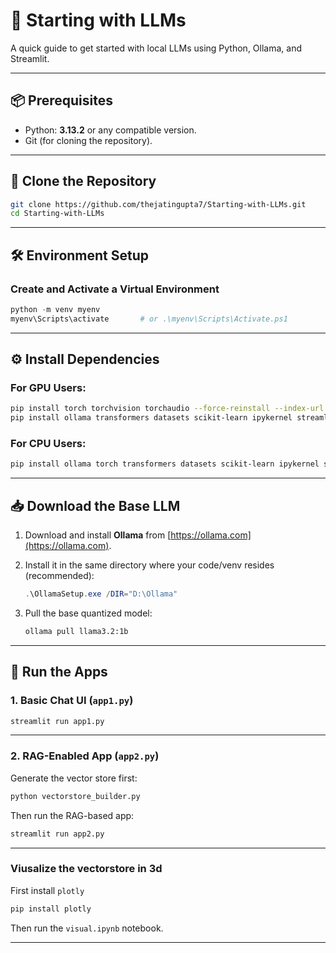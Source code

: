 # 🧠 Starting with LLMs

A quick guide to get started with local LLMs using Python, Ollama, and Streamlit.

---

## 📦 Prerequisites

* Python: **3.13.2** or any compatible version.
* Git (for cloning the repository).

---

## 🔁 Clone the Repository

```bash
git clone https://github.com/thejatingupta7/Starting-with-LLMs.git
cd Starting-with-LLMs
```

---

## 🛠️ Environment Setup

### Create and Activate a Virtual Environment

```powershell
python -m venv myenv
myenv\Scripts\activate       # or .\myenv\Scripts\Activate.ps1
```

---

## ⚙️ Install Dependencies

### For GPU Users:

```bash
pip install torch torchvision torchaudio --force-reinstall --index-url https://download.pytorch.org/whl/cu118
pip install ollama transformers datasets scikit-learn ipykernel streamlit faiss-cpu hf-xet langchain langchain-community sentence-transformers openpyxl pymupdf
```

### For CPU Users:

```bash
pip install ollama torch transformers datasets scikit-learn ipykernel streamlit faiss-cpu hf-xet langchain langchain-community sentence-transformers openpyxl pymupdf
```

---

## 📥 Download the Base LLM

1. Download and install **Ollama** from [https://ollama.com](https://ollama.com).

2. Install it in the same directory where your code/venv resides (recommended):

   ```powershell
   .\OllamaSetup.exe /DIR="D:\Ollama"
   ```

3. Pull the base quantized model:

   ```bash
   ollama pull llama3.2:1b
   ```

---

## 🚀 Run the Apps

### 1. Basic Chat UI (`app1.py`)

```bash
streamlit run app1.py
```

---

### 2. RAG-Enabled App (`app2.py`)

Generate the vector store first:

```bash
python vectorstore_builder.py
```

Then run the RAG-based app:

```bash
streamlit run app2.py
```

---

### Viusalize the vectorstore in 3d

First install `plotly`

```bash
pip install plotly
```

Then run the `visual.ipynb` notebook.

---

